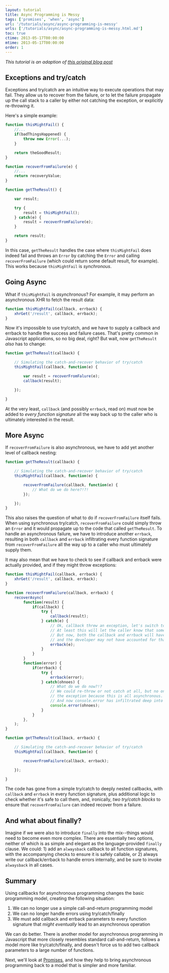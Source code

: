 ```yaml
---
layout: tutorial
title: Async Programming is Messy
tags: ['promises', 'when', 'async']
url: '/tutorials/async/async-programming-is-messy'
urls: ['/tutorials/async/async-programming-is-messy.html.md']
toc: true
ctime: 2013-05-17T00:00:00
mtime: 2013-05-17T00:00:00
order: 1
---
```


*This tutorial is an adaption of [this original blog post](http://blog.briancavalier.com/async-programming-part-1-it-s-messy/)*

## Exceptions and try/catch

Exceptions and try/catch are an intuitive way to execute operations that may fail. They allow us to recover from the failure, or to let the failure propagate up the call stack to a caller by either not catching the exception, or explicitly re-throwing it.

Here's a simple example:

```js
function thisMightFail() {
	//...
	if(badThingsHappened) {
		throw new Error(...);
	}

	return theGoodResult;
}

function recoverFromFailure(e) {
	//...
	return recoveryValue;
}

function getTheResult() {

	var result;

	try {
		result = thisMightFail();
	} catch(e) {
		result = recoverFromFailure(e);
	}

	return result;
}
```

In this case, `getTheResult` handles the case where `thisMightFail` does indeed fail and throws an `Error` by catching the `Error` and calling `recoverFromFailure` (which could return some default result, for example). This works because `thisMightFail` is _synchronous_.

## Going Async

What if `thisMightFail` is _asynchronous_? For example, it may perform an asynchronous XHR to fetch the result data:

```js
function thisMightFail(callback, errback) {
	xhrGet('/result', callback, errback);
}
```

Now it's impossible to use try/catch, and we have to supply a callback and errback to handle the success and failure cases. That's pretty common in Javascript applications, so no big deal, right? But wait, now `getTheResult` _also_ has to change:

```js
function getTheResult(callback) {

	// Simulating the catch-and-recover behavior of try/catch
	thisMightFail(callback, function(e) {

		var result = recoverFromFalure(e);
		callback(result);

	});

}
```

At the very least, `callback` (and possibly `errback`, read on) must now be added to _every function signature_ all the way back up to the caller who is ultimately interested in the result.

## More Async

If `recoverFromFailure` is also asynchronous, we have to add yet another level of callback nesting:

```js
function getTheResult(callback) {

	// Simulating the catch-and-recover behavior of try/catch
	thisMightFail(callback, function(e) {

		recoverFromFailure(callback, function(e) {
			// What do we do here?!?!
		});

	});
}
```

This also raises the question of what to do if `recoverFromFailure` itself fails. When using synchronous try/catch, `recoverFromFailure` could simply throw an `Error` and it would propagate up to the code that called `getTheResult`. To handle an asynchronous failure, we have to introduce another `errback`, resulting in both `callback` and `errback` infiltrating every function signature from `recoverFromFailure` all the way up to a caller who must ultimately supply them.

It may also mean that we have to check to see if callback and errback were actually provided, and if they might throw exceptions:

```js
function thisMightFail(callback, errback) {
	xhrGet('/result', callback, errback);
}

function recoverFromFailure(callback, errback) {
	recoverAsync(
		function(result) {
			if(callback) {
				try {
					callback(result);
				} catch(e) {
					// Ok, callback threw an exception, let's switch to errback
					// At least this will let the caller know that something went wrong.
					// But now, both the callback and errback will have been called, and
					// and the developer may not have accounted for that!
					errback(e);
				}
			}
		}
		function(error) {
			if(errback) {
				try {
					errback(error);
				} catch(ohnoes) {
					// What do we do now?!?
					// We could re-throw or not catch at all, but no one can catch
					// the exception because this is all asynchronous.
					// And now console.error has infiltrated deep into our code, too!
					console.error(ohnoes);
				}
			}
		},
	);
}

function getTheResult(callback, errback) {

	// Simulating the catch-and-recover behavior of try/catch
	thisMightFail(callback, function(e) {

		recoverFromFailure(callback, errback);

	});

}
```

The code has gone from a simple try/catch to deeply nested callbacks, with `callback` and `errback` in every function signature, plus additional logic to check whether it's safe to call them, and, ironically, _two try/catch blocks_ to ensure that `recoverFromFailure` can indeed recover from a failure.

## And what about finally?

Imagine if we were also to introduce `finally` into the mix--things would need to become even more complex. There are essentially two options, neither of which is as simple and elegant as the language-provided `finally` clause. We could: 1) add an `alwaysback` callback to all function signatures, with the accompanying checks to ensure it is safely callable, or 2) always write our callback/errback to handle errors internally, and be sure to invoke `alwaysback` in all cases.

## Summary

Using callbacks for asynchronous programming changes the basic programming model, creating the following situation:

  1. We can no longer use a simple call-and-return programming model
  2. We can no longer handle errors using try/catch/finally
  3. We must add callback and errback parameters to every function signature that _might eventually_ lead to an asynchronous operation

We can do better. There is another model for asynchronous programming in Javascript that more closely resembles standard call-and-return, follows a model more like try/catch/finally, and doesn't force us to add two callback parameters to a large number of functions.

Next, we'll look at [Promises](./simplifying-async-with-promises.html.md), and how they help to bring asynchronous programming back to a model that is simpler and more familiar.
